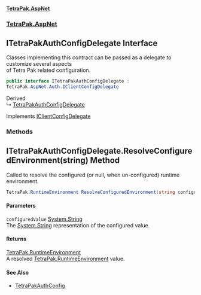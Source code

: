 #### [TetraPak.AspNet](index.md 'index')
### [TetraPak.AspNet](TetraPak_AspNet.md 'TetraPak.AspNet')
## ITetraPakAuthConfigDelegate Interface
Classes implementing this contract can be passed as a delegate to customize several aspects  
of Tetra Pak related configuration.   
```csharp
public interface ITetraPakAuthConfigDelegate :
TetraPak.AspNet.Auth.IClientConfigDelegate
```

Derived  
&#8627; [TetraPakAuthConfigDelegate](TetraPak_AspNet_TetraPakAuthConfigDelegate.md 'TetraPak.AspNet.TetraPakAuthConfigDelegate')  

Implements [IClientConfigDelegate](TetraPak_AspNet_Auth_IClientConfigDelegate.md 'TetraPak.AspNet.Auth.IClientConfigDelegate')  
### Methods
<a name='TetraPak_AspNet_ITetraPakAuthConfigDelegate_ResolveConfiguredEnvironment(string)'></a>
## ITetraPakAuthConfigDelegate.ResolveConfiguredEnvironment(string) Method
Called to resolve the configured (or null, when un-configured) runtime environment.  
```csharp
TetraPak.RuntimeEnvironment ResolveConfiguredEnvironment(string configuredValue);
```
#### Parameters
<a name='TetraPak_AspNet_ITetraPakAuthConfigDelegate_ResolveConfiguredEnvironment(string)_configuredValue'></a>
`configuredValue` [System.String](https://docs.microsoft.com/en-us/dotnet/api/System.String 'System.String')  
The [System.String](https://docs.microsoft.com/en-us/dotnet/api/System.String 'System.String') representation of the configured value.
  
#### Returns
[TetraPak.RuntimeEnvironment](https://docs.microsoft.com/en-us/dotnet/api/TetraPak.RuntimeEnvironment 'TetraPak.RuntimeEnvironment')  
A resolved [TetraPak.RuntimeEnvironment](https://docs.microsoft.com/en-us/dotnet/api/TetraPak.RuntimeEnvironment 'TetraPak.RuntimeEnvironment') value.  
  
#### See Also
- [TetraPakAuthConfig](TetraPak_AspNet_TetraPakAuthConfig.md 'TetraPak.AspNet.TetraPakAuthConfig')
